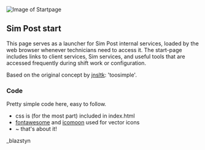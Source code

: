 ![Image of Startpage](https://blazstyn.github.io/bling-start/back/preview.png)
## Sim Post start
This page serves as a launcher for Sim Post internal services, loaded by the web browser whenever technicians need to access it. The start-page includes links to client services, Sim services, and useful tools that are accessed frequently during shift work or configuration.

Based on the original concept by [jnsltk](https://github.com/jnsltk/startpages): 'toosimple'.

### Code
Pretty simple code here, easy to follow.
* css is (for the most part) included in index.html
* [fontawesome](http://fontawesome.io/) and [icomoon](https://icomoon.io/) used for vector icons
* ~ that's about it!

_blazstyn
